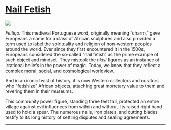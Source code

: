# [Nail Fetish](http://artsmia.github.io/griot/#/stories/325)

![](http://cdn.dx.artsmia.org/thumbs/tn_2013_TDXAfrica_078_01.jpg)

*Feitiço*. This medieval Portuguese word, originally meaning “charm,” gave Europeans a name for a class of African sculptures and also provided a term used to label the spirituality and religion of non-western peoples around the world. Ever since they first encountered it in the 1500s, Europeans considered the so-called “nail fetish” as the prime example of such object and mindset. They mistook the *nkisi* figures as an instance of irrational beliefs in the power of magic. Today, we know that they reflect a complex moral, social, and cosmological worldview.

And in an ironic twist of history, it is now Western collectors and curators who “fetishize” African objects, attaching great monetary value to them and revering them in their museums.

This community power figure, standing three feet tall, protected an entire village against evil influences from within and without. Its raised right hand used to hold a spear. The numerous nails, iron plates, and cutting blades testify to its long history of settling disputes and sealing agreements.

---
